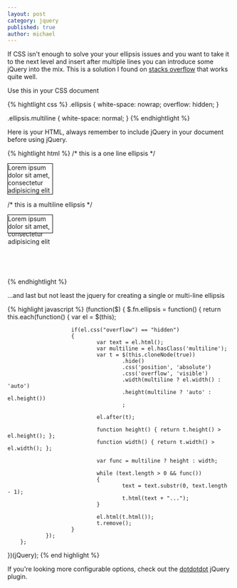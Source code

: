 ```yaml
---
layout: post
category: jquery
published: true
author: michael
---
```


If CSS isn't enough to solve your your ellipsis issues and you want to take it to the next level and insert after multiple lines you can introduce some jQuery into the mix.  This is a solution I found on [stacks overflow](http://stackoverflow.com/questions/536814/insert-ellipsis-into-html-tag-if-content-too-wide) that works quite well.

Use this in your CSS document

{% hightlight css %}
.ellipsis {
        white-space: nowrap;
        overflow: hidden;
}

.ellipsis.multiline {
        white-space: normal;
}
{% endhightlight %}

Here is your HTML, always remember to include jQuery in your document before using jQuery.

{% hightlight html %}
/* this is a one line ellipsis */
<div class="ellipsis" style="width: 100px; border: 1px solid black;">Lorem ipsum dolor sit amet, consectetur adipisicing elit</div>

/* this is a multiline ellipsis */
<div class="ellipsis multiline" style="width: 100px; height: 40px; border: 1px solid black; margin-bottom: 100px">Lorem ipsum dolor sit amet, consectetur adipisicing elit</div>

<script type="text/javascript" src="/js/jquery.ellipsis.js"></script>
<script type="text/javascript">
$(".ellipsis").ellipsis();
</script>
{% endhightlight %}

...and last but not least the jquery for creating a single or multi-line ellipsis

{% highlight javascript %}
(function($) {
        $.fn.ellipsis = function()
        {
                return this.each(function()
                {
                        var el = $(this);

                        if(el.css("overflow") == "hidden")
                        {
                                var text = el.html();
                                var multiline = el.hasClass('multiline');
                                var t = $(this.cloneNode(true))
                                        .hide()
                                        .css('position', 'absolute')
                                        .css('overflow', 'visible')
                                        .width(multiline ? el.width() : 'auto')
                                        .height(multiline ? 'auto' : el.height())
                                        ;

                                el.after(t);

                                function height() { return t.height() > el.height(); };
                                function width() { return t.width() > el.width(); };

                                var func = multiline ? height : width;

                                while (text.length > 0 && func())
                                {
                                        text = text.substr(0, text.length - 1);
                                        t.html(text + "...");
                                }

                                el.html(t.html());
                                t.remove();
                        }
                });
        };
})(jQuery);
{% end highlight %}

If you're looking more configurable options, check out the [dotdotdot](http://dotdotdot.frebsite.nl/) jQuery plugin.